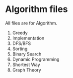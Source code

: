 # Algorithm files

All files are for Algorithm.


1. Greedy
2. Implementation
3. DFS/BFS
4. Sorting
5. Binary Search
6. Dynamic Programming
7. Shortest Way
8. Graph Theory

